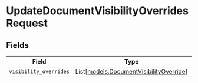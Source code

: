 # UpdateDocumentVisibilityOverridesRequest


## Fields

| Field                                                                              | Type                                                                               | Required                                                                           | Description                                                                        |
| ---------------------------------------------------------------------------------- | ---------------------------------------------------------------------------------- | ---------------------------------------------------------------------------------- | ---------------------------------------------------------------------------------- |
| `visibility_overrides`                                                             | List[[models.DocumentVisibilityOverride](../models/documentvisibilityoverride.md)] | :heavy_minus_sign:                                                                 | N/A                                                                                |